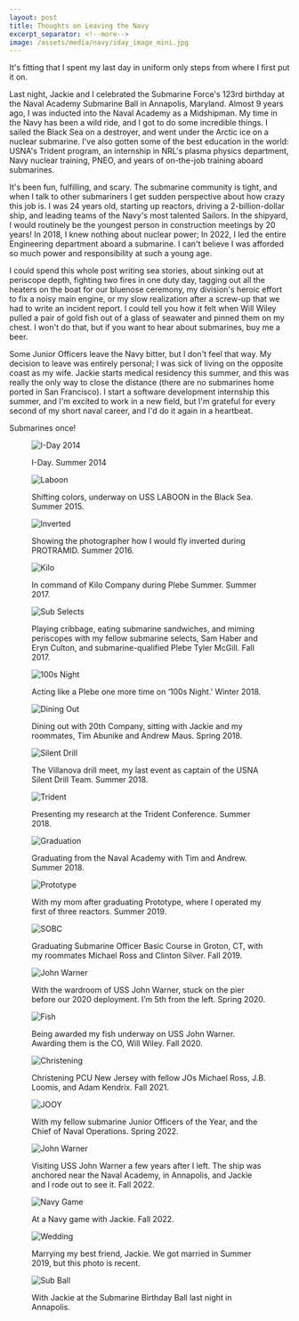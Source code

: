 ```yaml
---
layout: post
title: Thoughts on Leaving the Navy
excerpt_separator: <!--more-->
image: /assets/media/navy/iday_image_mini.jpg
---
```


It's fitting that I spent my last day in uniform only steps from where I first put it on.

<!--more-->

Last night, Jackie and I celebrated the Submarine Force's 123rd birthday at the Naval Academy Submarine Ball in Annapolis, Maryland. Almost 9 years ago, I was inducted into the Naval Academy as a Midshipman. My time in the Navy has been a wild ride, and I got to do some incredible things. I sailed the Black Sea on a destroyer, and went under the Arctic ice on a nuclear submarine. I've also gotten some of the best education in the world: USNA's Trident program, an internship in NRL's plasma physics department, Navy nuclear training, PNEO, and years of on-the-job training aboard submarines.

It's been fun, fulfilling, and scary. The submarine community is tight, and when I talk to other submariners I get sudden perspective about how crazy this job is. I was 24 years old, starting up reactors, driving a 2-billion-dollar ship, and leading teams of the Navy's most talented Sailors. In the shipyard, I would routinely be the youngest person in construction meetings by 20 years! In 2018, I knew nothing about nuclear power; In 2022, I led the entire Engineering department aboard a submarine. I can't believe I was afforded so much power and responsibility at such a young age.

I could spend this whole post writing sea stories, about sinking out at periscope depth, fighting two fires in one duty day, tagging out all the heaters on the boat for our bluenose ceremony, my division's heroic effort to fix a noisy main engine, or my slow realization after a screw-up that we had to write an incident report. I could tell you how it felt when Will Wiley pulled a pair of gold fish out of a glass of seawater and pinned them on my chest. I won't do that, but if you want to hear about submarines, buy me a beer.

Some Junior Officers leave the Navy bitter, but I don't feel that way. My decision to leave was entirely personal; I was sick of living on the opposite coast as my wife. Jackie starts medical residency this summer, and this was really the only way to close the distance (there are no submarines home ported in San Francisco). I start a software development internship this summer, and I'm excited to work in a new field, but I'm grateful for every second of my short naval career, and I'd do it again in a heartbeat.

Submarines once!
<div class="center-image">

<figure>
<p><img src="/assets/media/navy/iday_image.jpg" alt="I-Day 2014"></p>
  <figcaption>I-Day. Summer 2014</figcaption>
</figure>

<figure>
<p><img src="/assets/media/navy/flag.jpg" alt="Laboon"></p>
  <figcaption>Shifting colors, underway on USS LABOON in the Black Sea. Summer 2015.</figcaption>
</figure>

<figure>
<p><img src="/assets/media/navy/inverted.jpg" alt="Inverted"></p>
  <figcaption>Showing the photographer how I would fly inverted during PROTRAMID. Summer 2016.</figcaption>
</figure>

<figure>
<p><img src="/assets/media/navy/aaah.jpg" alt="Kilo"></p>
  <figcaption>In command of Kilo Company during Plebe Summer. Summer 2017.</figcaption>
</figure>

<figure>
<p><img src="/assets/media/navy/sub_selects.jpg" alt="Sub Selects"></p>
  <figcaption>Playing cribbage, eating submarine sandwiches, and miming periscopes with my fellow submarine selects, Sam Haber and Eryn Culton, and submarine-qualified Plebe Tyler McGill. Fall 2017.</figcaption>
</figure>

<figure>
<p><img src="/assets/media/navy/100_night.jpg" alt="100s Night"></p>
  <figcaption>Acting like a Plebe one more time on ‘100s Night.’ Winter 2018.</figcaption>
</figure>

<figure>
<p><img src="/assets/media/navy/dining_out.jpg" alt="Dining Out"></p>
  <figcaption>Dining out with 20th Company, sitting with Jackie and my roommates, Tim Abunike and Andrew Maus. Spring 2018.</figcaption>
</figure>

<figure>
<p><img src="/assets/media/navy/silent_drill.jpg" alt="Silent Drill"></p>
  <figcaption>The Villanova drill meet, my last event as captain of the USNA Silent Drill Team. Summer 2018.</figcaption>
</figure>

<figure>
<p><img src="/assets/media/navy/trident.jpg" alt="Trident"></p>
  <figcaption>Presenting my research at the Trident Conference. Summer 2018.</figcaption>
</figure>

<figure>
<p><img src="/assets/media/navy/grad.jpg" alt="Graduation"></p>
  <figcaption>Graduating from the Naval Academy with Tim and Andrew. Summer 2018.</figcaption>
</figure>

<figure>
<p><img src="/assets/media/navy/prototype.jpg" alt="Prototype"></p>
  <figcaption>With my mom after graduating Prototype, where I operated my first of three reactors. Summer 2019.</figcaption>
</figure>

<figure>
<p><img src="/assets/media/navy/sobc.jpg" alt="SOBC"></p>
  <figcaption>Graduating Submarine Officer Basic Course in Groton, CT, with my roommates Michael Ross and Clinton Silver. Fall 2019.</figcaption>
</figure>

<figure>
<p><img src="/assets/media/navy/jwr_wardroom.jpg" alt="John Warner"></p>
  <figcaption>With the wardroom of USS John Warner, stuck on the pier before our 2020 deployment. I’m 5th from the left. Spring 2020.</figcaption>
</figure>

<figure>
<p><img src="/assets/media/navy/fish.jpg" alt="Fish"></p>
  <figcaption>Being awarded my fish underway on USS John Warner. Awarding them is the CO, Will Wiley. Fall 2020.</figcaption>
</figure>

<figure>
<p><img src="/assets/media/navy/christening.jpg" alt="Christening"></p>
  <figcaption>Christening PCU New Jersey with fellow JOs Michael Ross, J.B. Loomis, and Adam Kendrix. Fall 2021.</figcaption>
</figure>

<figure>
<p><img src="/assets/media/navy/cno.jpg" alt="JOOY"></p>
  <figcaption>With my fellow submarine Junior Officers of the Year, and the Chief of Naval Operations. Spring 2022.</figcaption>
</figure>

<figure>
<p><img src="/assets/media/navy/jwr_visit.jpg" alt="John Warner"></p>
  <figcaption>Visiting USS John Warner a few years after I left. The ship was anchored near the Naval Academy, in Annapolis, and Jackie and I rode out to see it. Fall 2022.</figcaption>
</figure>

<figure>
<p><img src="/assets/media/navy/navy_game.jpg" alt="Navy Game"></p>
  <figcaption>At a Navy game with Jackie. Fall 2022.</figcaption>
</figure>

<figure>
<p><img src="/assets/media/navy/wedding.jpg" alt="Wedding"></p>
  <figcaption>Marrying my best friend, Jackie. We got married in Summer 2019, but this photo is recent.</figcaption>
</figure>

<figure>
<p><img src="/assets/media/navy/sub_ball_23.jpg" alt="Sub Ball"></p>
  <figcaption>With Jackie at the Submarine Birthday Ball last night in Annapolis.</figcaption>
</figure>

</div>
